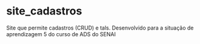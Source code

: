 # site_cadastros
 Site que permite cadastros (CRUD) e tals. Desenvolvido para a situação de aprendizagem 5 do curso de ADS do SENAI
